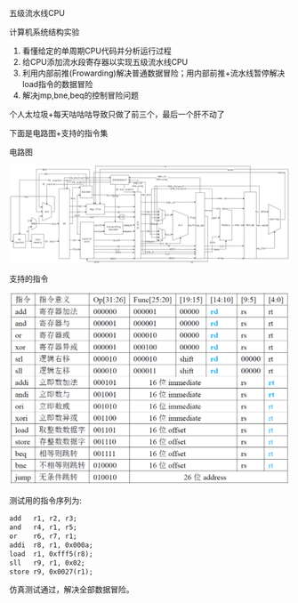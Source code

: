 五级流水线CPU

计算机系统结构实验

1. 看懂给定的单周期CPU代码并分析运行过程
2. 给CPU添加流水段寄存器以实现五级流水线CPU
3. 利用内部前推(Frowarding)解决普通数据冒险；用内部前推+流水线暂停解决load指令的数据冒险
4. 解决jmp,bne,beq的控制冒险问题

个人太垃圾+每天咕咕咕导致只做了前三个，最后一个肝不动了

下面是电路图+支持的指令集

电路图


![circuit](imgs/circuit.png)

支持的指令


![ins](imgs/ins.png)

测试用的指令序列为:

```
add   r1, r2, r3;
and   r4, r1, r5;
or    r6, r7, r1;
addi  r8, r1, 0x000a;	
load  r1, 0xfff5(r8);
sll   r9, r1, 0x02;
store r9, 0x0027(r1);
```

仿真测试通过，解决全部数据冒险。
